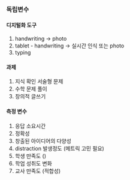 ### 독립변수
#### 디지털화 도구
1. handwriting -> photo
2. tablet - handwriting -> 실시간 인식 또는 photo
3. typing

#### 과제
1. 지식 확인 서술형 문제
2. 수학 문제 풀이
3. 창의적 글쓰기

#### 측정 변수
1. 응답 소요시간
2. 정확성
3. 창출된 아이디어의 다양성
4. distraction 발생정도 (메트릭 고민 필요)
5. 학생 만족도 ()
6. 학업 성취도 변화
7. 교사 만족도 (적합성)

